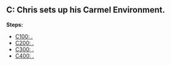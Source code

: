 ## C: Chris sets up his Carmel Environment.

**Steps:**

- [C100: .](100)
- [C200: .](200)
- [C300: .](300)
- [C400: .](400)

